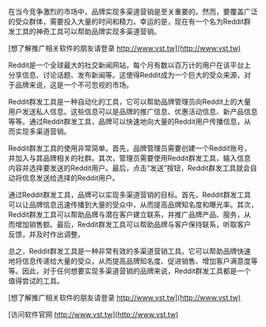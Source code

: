 在当今竞争激烈的市场中，品牌实现多渠道营销是至关重要的。然而，要覆盖广泛的受众群体，需要投入大量的时间和精力。幸运的是，现在有一个名为Reddit群发工具的神奇工具可以帮助品牌实现多渠道营销。

[想了解推广相关软件的朋友请登录 http://www.vst.tw](http://www.vst.tw)

Reddit是一个全球最大的社交新闻网站，每个月有数以百万计的用户在该平台上分享信息、讨论话题、发布新闻等。这使得Reddit成为一个巨大的受众来源，对于品牌来说，这是一个不可忽视的市场。

Reddit群发工具是一种自动化的工具，它可以帮助品牌管理员向Reddit上的大量用户发送私人信息。这些信息可以是品牌的推广信息、优惠活动信息、新产品信息等等。通过Reddit群发工具，品牌可以快速地向大量的Reddit用户传播信息，从而实现多渠道营销。

Reddit群发工具的使用非常简单。首先，品牌管理员需要创建一个Reddit账号，并加入与其品牌相关的社群。其次，管理员需要使用Reddit群发工具，输入信息内容并选择要发送的Reddit用户。最后，点击“发送”按钮，Reddit群发工具就会自动将信息发送给选择的Reddit用户。

通过Reddit群发工具，品牌可以实现多渠道营销的目标。首先，Reddit群发工具可以让品牌信息迅速传播到大量的受众中，从而提高品牌知名度和曝光率。其次，Reddit群发工具可以帮助品牌与潜在客户建立联系，并推广品牌产品、服务，从而增加销售额。最后，Reddit群发工具可以帮助品牌与客户保持联系，听取客户反馈，并及时作出调整。

总之，Reddit群发工具是一种非常有效的多渠道营销工具。它可以帮助品牌快速地将信息传递给大量的受众，从而提高品牌知名度、促进销售、增加客户满意度等等。因此，对于任何想要实现多渠道营销的品牌来说，Reddit群发工具都是一个值得尝试的工具。

[想了解推广相关软件的朋友请登录 http://www.vst.tw](http://www.vst.tw)


[访问软件官网 http://www.vst.tw](http://www.vst.tw)
